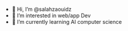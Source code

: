 - 👋 Hi, I’m @salahzaouidz
- 👀 I’m interested in web/app Dev
- 🌱 I’m currently learning AI computer science




